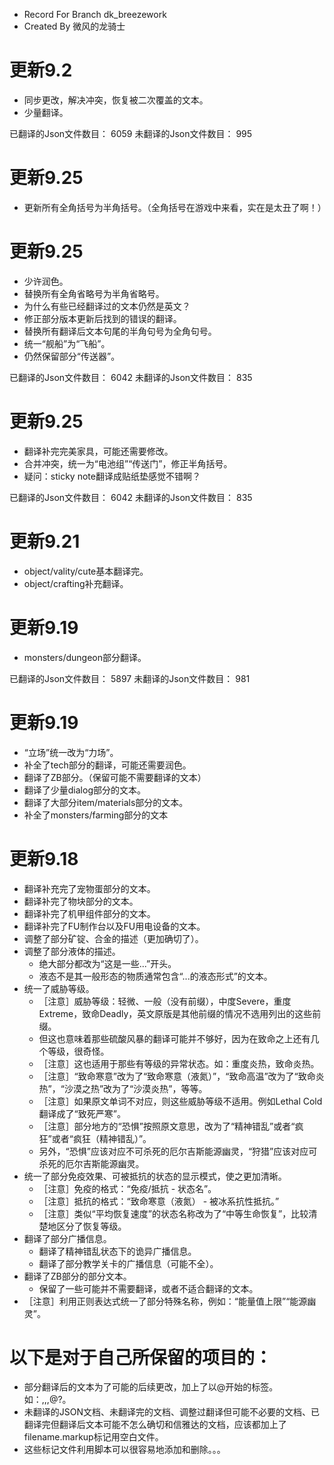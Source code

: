 * Record For Branch dk_breezework
* Created By 微风的龙骑士



# 更新9.2

* 同步更改，解决冲突，恢复被二次覆盖的文本。
* 少量翻译。

已翻译的Json文件数目： 6059
未翻译的Json文件数目： 995

# 更新9.25

* 更新所有全角括号为半角括号。（全角括号在游戏中来看，实在是太丑了啊！）

# 更新9.25

* 少许润色。
* 替换所有全角省略号为半角省略号。
* 为什么有些已经翻译过的文本仍然是英文？
* 修正部分版本更新后找到的错误的翻译。
* 替换所有翻译后文本句尾的半角句号为全角句号。
* 统一“舰船”为“飞船”。
* 仍然保留部分“传送器”。

已翻译的Json文件数目： 6042
未翻译的Json文件数目： 835

# 更新9.25

* 翻译补完完美家具，可能还需要修改。
* 合并冲突，统一为“电池组”“传送门”，修正半角括号。
* 疑问：sticky note翻译成贴纸垫感觉不错啊？

已翻译的Json文件数目： 6042
未翻译的Json文件数目： 835

# 更新9.21

* object/vality/cute基本翻译完。
* object/crafting补充翻译。

# 更新9.19

* monsters/dungeon部分翻译。

已翻译的Json文件数目： 5897
未翻译的Json文件数目： 981

# 更新9.19

* “立场”统一改为“力场”。
* 补全了tech部分的翻译，可能还需要润色。
* 翻译了ZB部分。（保留可能不需要翻译的文本）
* 翻译了少量dialog部分的文本。
* 翻译了大部分item/materials部分的文本。
* 补全了monsters/farming部分的文本

# 更新9.18

* 翻译补充完了宠物蛋部分的文本。
* 翻译补完了物块部分的文本。
* 翻译补完了机甲组件部分的文本。
* 翻译补完了FU制作台以及FU用电设备的文本。
* 调整了部分矿锭、合金的描述（更加确切了）。
* 调整了部分液体的描述。
	* 绝大部分都改为“这是一些...”开头。
	* 液态不是其一般形态的物质通常包含“...的液态形式”的文本。
* 统一了威胁等级。
	* ［注意］威胁等级：轻微、一般（没有前缀），中度Severe，重度Extreme，致命Deadly，英文原版是其他前缀的情况不选用列出的这些前缀。
	* 但这也意味着那些硫酸风暴的翻译可能并不够好，因为在致命之上还有几个等级，很奇怪。
	* ［注意］这也适用于那些有等级的异常状态。如：重度炎热，致命炎热。
	* ［注意］“致命寒意”改为了“致命寒意（液氮）”，“致命高温”改为了“致命炎热”，“沙漠之热”改为了“沙漠炎热”，等等。
	* ［注意］如果原文单词不对应，则这些威胁等级不适用。例如Lethal Cold翻译成了“致死严寒”。
	* ［注意］部分地方的“恐惧”按照原文意思，改为了“精神错乱”或者“疯狂”或者“疯狂（精神错乱）”。
	* 另外，“恐惧”应该对应不可杀死的厄尔吉斯能源幽灵，“狩猎”应该对应可杀死的厄尔吉斯能源幽灵。
* 统一了部分免疫效果、可被抵抗的状态的显示模式，使之更加清晰。
	* ［注意］免疫的格式：“免疫/抵抗 - 状态名”。
	* ［注意］抵抗的格式：“致命寒意（液氮） - 被冰系抗性抵抗。”
	* ［注意］类似“平均恢复速度”的状态名称改为了“中等生命恢复”，比较清楚地区分了恢复等级。
* 翻译了部分广播信息。
	* 翻译了精神错乱状态下的诡异广播信息。
	* 翻译了部分教学关卡的广播信息（可能不全）。
* 翻译了ZB部分的部分文本。
	* 保留了一些可能并不需要翻译，或者不适合翻译的文本。
* ［注意］利用正则表达式统一了部分特殊名称，例如：“能量值上限”“能源幽灵”。

# 以下是对于自己所保留的项目的：

* 部分翻译后的文本为了可能的后续更改，加上了以@开始的标签。如：,,,@?。
* 未翻译的JSON文档、未翻译完的文档、调整过翻译但可能不必要的文档、已翻译完但翻译后文本可能不怎么确切和信雅达的文档，应该都加上了filename.markup标记用空白文件。
* 这些标记文件利用脚本可以很容易地添加和删除。。。






